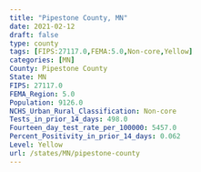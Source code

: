 ```yaml
---
title: "Pipestone County, MN"
date: 2021-02-12
draft: false
type: county
tags: [FIPS:27117.0,FEMA:5.0,Non-core,Yellow]
categories: [MN]
County: Pipestone County
State: MN
FIPS: 27117.0
FEMA_Region: 5.0
Population: 9126.0
NCHS_Urban_Rural_Classification: Non-core
Tests_in_prior_14_days: 498.0
Fourteen_day_test_rate_per_100000: 5457.0
Percent_Positivity_in_prior_14_days: 0.062
Level: Yellow
url: /states/MN/pipestone-county
---
```



